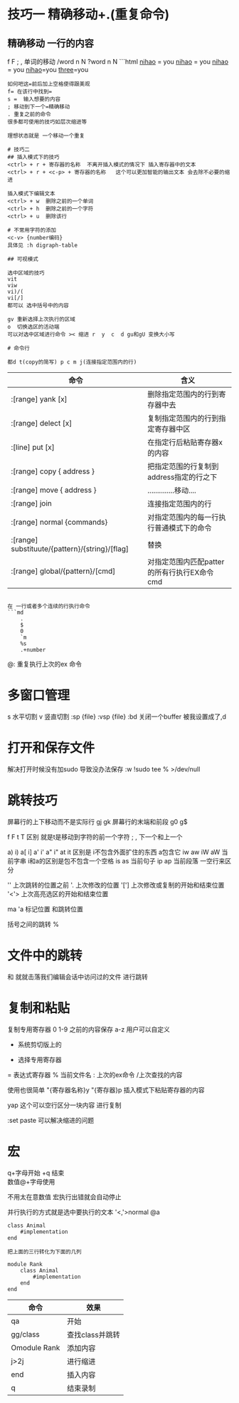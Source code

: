 # 技巧一  精确移动+.(重复命令)
## 精确移动 一行的内容
f F ; ,
单词的移动 /word n N ?word n N ```html <a href="#">nihao</a> = you <a href = "#">nihao</a> = you <a href = "#">nihao</a> = you
	<a href="#">nihao</a>=you
	<a href="#">three</a>=you
```
如何吧这=前后加上空格使得跟美观 
f= 在该行中找到= 
s =  输入想要的内容
; 移动到下一个=精确移动
. 重复之前的命令
很多都可使用的技巧如层次缩进等 

理想状态就是 一个移动一个重复

# 技巧二
## 插入模式下的技巧
<ctrl> + r + 寄存器的名称  不离开插入模式的情况下 插入寄存器中的文本
<ctrl> + r + <c-p> + 寄存器的名称   这个可以更加智能的输出文本 会去除不必要的缩进

插入模式下编辑文本  
<ctrl> + w  删除之前的一个单词
<ctrl> + h  删除之前的一个字符
<ctrl> + u  删除该行

# 不常用字符的添加
<c-v> {number编码}  
具体见 :h digraph-table

## 可视模式

选中区域的技巧
vit 
viw
vi)/(
vi[/]
都可以 选中括号中的内容

gv 重新选择上次执行的区域
o  切换选区的活动端
可以对选中区域进行命令 >< 缩进 r  y  c  d gu和gU 变换大小写

# 命令行

都d t(copy的简写) p c m j(连接指定范围内的行)
```
| 命令                                           | 含义                                        |
|------------------------------------------------|---------------------------------------------|
| :[range] yank [x]                              | 删除指定范围内的行到寄存器中去              |
| :[range] delect [x]                            | 复制指定范围内的行到指定寄存器中区          |
| :[line] put [x]                                | 在指定行后粘贴寄存器x的内容                 |
| :[range] copy { address }                      | 把指定范围的行复制到 address指定的行之下    |
| :[range] move { address }                      | ..............移动....                      |
| :[range] join                                  | 连接指定范围内的行                          |
| :[range] normal {commands}                     | 对指定范围内的每一行执行普通模式下的命令    |
| :[range] substituute/{pattern}/{string}/[flag] | 替换                                        |
| :[range] global/{pattern}/[cmd]                | 对指定范围内匹配patter的所有行执行EX命令cmd |
```

在 一行或者多个连续的行执行命令
```md
	.
	$
	0
	`m
	%s 
	.+number
```

@: 重复执行上次的ex 命令
# 多窗口管理

<c-w>s 水平切割
<c-w>v 竖直切割
:sp {file}
:vsp {file}
:bd 关闭一个buffer 被我设置成了,d

# 打开和保存文件
解决打开时候没有加sudo 导致没办法保存
:w !sudo tee % >/dev/null

# 跳转技巧
屏幕行的上下移动而不是实际行
gj 
gk
屏幕行的末端和前段
g0 
g$

f F t T 区别 就是t是移动到字符的前一个字符
; , 下一个和上一个

a) i)
a[ i]
a' i'
a" i"
at it 
区别是 i不包含外面扩住的东西  a包含它
iw aw
iW aW 当前字串   i和a的区别是包不包含一个空格
is as 当前句子
ip ap 当前段落 一空行来区分

'' 上次跳转的位置之前
'. 上次修改的位置
'['] 上次修改或复制的开始和结束位置
'<'> 上次高亮选区的开始和结束位置

ma  'a 标记位置  和跳转位置   

括号之间的跳转  %  
#  文件中的跳转
<c-i> 和<c-o> 就就击落我们编辑会话中访问过的文件 进行跳转
# 复制和粘贴

复制专用寄存器 0
1-9 之前的内容保存
a-z 用户可以自定义
+ 系统剪切版上的
* 选择专用寄存器

= 表达式寄存器
% 当前文件名
: 上次的ex命令
/上次查找的内容

使用也很简单
"{寄存器名称}y 
"{寄存器}p
插入模式下粘贴寄存器的内容 <c-r>

yap 这个可以空行区分一块内容  进行复制


:set paste 可以解决缩进的问题

# 宏
q+字母开始 +q 结束   
数值@+字母使用

不用太在意数值 宏执行出错就会自动停止

并行执行的方式就是选中要执行的文本
'<,'>normal @a 

```
class Animal
	#implementation
end

把上面的三行转化为下面的几列

module Rank
	class Animal
		#implementation
	end
end

```

| 命令              | 效果            |
|-------------------|-----------------|
| qa                | 开始            |
| gg/class<CR>      | 查找class并跳转 |
| Omodule Rank<esc> | 添加内容        |
| j>2j              | 进行缩进        |
| end<esc>          | 插入内容        |
| q                 | 结束录制        |


